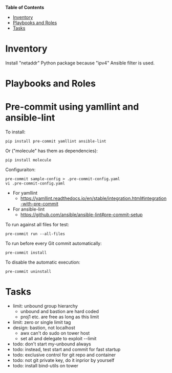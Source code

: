 <!-- markdown-toc start - Don't edit this section. Run M-x markdown-toc-refresh-toc -->
**Table of Contents**

- [Inventory](#inventory)
- [Playbooks and Roles](#playbooks-and-roles)
- [Tasks](#tasks)

<!-- markdown-toc end -->


Inventory
================

Install "netaddr" Python package because "ipv4" Ansible filter is used.


Playbooks and Roles
================

Pre-commit using yamllint and ansible-lint
================

To install:

    pip install pre-commit yamllint ansible-lint

Or ("molecule" has them as dependencies):

    pip install molecule

Configuraiton:

    pre-commit sample-config > .pre-commit-config.yaml
    vi .pre-commit-config.yaml

- For yamllint
  - https://yamllint.readthedocs.io/en/stable/integration.html#integration-with-pre-commit
- For ansible-lint
  - https://github.com/ansible/ansible-lint#pre-commit-setup

To run against all files for test:

    pre-commit run --all-files

To run before every Git commit automatically:

    pre-commit install

To disable the automatic execution:

    pre-commit uninstall


Tasks
================

- limit: unbound group hierarchy
  - unbound and bastion are hard coded
  - proj1 etc. are free as long as this limit
- limit: zero or single limit tag
- design: bastion, not localhost
  - awx can't do sudo on tower host
  - set all and delegate to exploit --limit
- todo: don't start my-unbound always
- todo: instead, test start and commit for fast startup
- todo: exclusive control for git repo and container
- todo: not git private key, do it inprior by yourself
- todo: install bind-utils on tower
